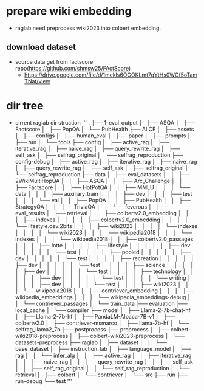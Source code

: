 # prepare wiki embedding
- raglab need preprocess wiki2023 into colbert embedding.
## download dataset
- source data get from factscore repo(https://github.com/shmsw25/FActScore)
  - https://drive.google.com/file/d/1mekls6OGOKLmt7gYtHs0WGf5oTamTNat/view
## 



# dir tree
- cirrent raglab dir struction
'''
.
├── 1-eval_output
│   ├── ASQA
│   ├── Factscore
│   ├── PopQA
│   └── PubHealth
├── ALCE
│   ├── assets
│   ├── configs
│   ├── human_eval
│   ├── paper
│   ├── prompts
│   ├── run
│   └── tools
├── config
│   ├── active_rag
│   ├── iterative_rag
│   ├── naive_rag
│   ├── query_rewrite_rag
│   ├── self_ask
│   ├── selfrag_original
│   └── selfrag_reproduction
├── config-debug
│   ├── active_rag
│   ├── iterative_rag
│   ├── naive_rag
│   ├── query_rewrite_rag
│   ├── self_ask
│   ├── selfrag_original
│   └── selfrag_reproduction
├── data
│   ├── eval_datasets
│   │   ├── 2WikiMultiHopQA
│   │   ├── ASQA
│   │   ├── Arc_Challenge
│   │   ├── Factscore
│   │   ├── HotPotQA
│   │   ├── MMLU
│   │   │   └── data
│   │   │       ├── auxiliary_train
│   │   │       ├── dev
│   │   │       ├── test
│   │   │       └── val
│   │   ├── PopQA
│   │   ├── PubHealth
│   │   ├── StrategyQA
│   │   ├── TriviaQA
│   │   └── feverous
│   ├── eval_results
│   ├── retrieval
│   │   ├── colbertv2.0_embedding
│   │   │   ├── indexes
│   │   │   │   ├── colbertv2.0_embedding
│   │   │   │   └── lifestyle.dev.2bits
│   │   │   ├── wiki2023
│   │   │   │   └── indexes
│   │   │   │       └── wiki2023
│   │   │   └── wikipedia2018
│   │   │       └── indexes
│   │   │           └── wikipedia2018
│   │   ├── colbertv2.0_passages
│   │   │   ├── lotte
│   │   │   │   ├── lifestyle
│   │   │   │   │   ├── dev
│   │   │   │   │   └── test
│   │   │   │   ├── pooled
│   │   │   │   │   ├── dev
│   │   │   │   │   └── test
│   │   │   │   ├── recreation
│   │   │   │   │   ├── dev
│   │   │   │   │   └── test
│   │   │   │   ├── science
│   │   │   │   │   ├── dev
│   │   │   │   │   └── test
│   │   │   │   ├── technology
│   │   │   │   │   ├── dev
│   │   │   │   │   └── test
│   │   │   │   └── writing
│   │   │   │       ├── dev
│   │   │   │       └── test
│   │   │   ├── wiki2023
│   │   │   └── wikipedia2018
│   │   ├── contriever_embedding
│   │   │   ├── wikipedia_embeddings
│   │   │   └── wikipedia_embeddings-debug
│   │   └── contriever_passages
│   └── train_data
├── evaluation
├── local_cache
│   └── compiler
├── model
│   ├── Llama-2-7b-chat-hf
│   ├── Llama-2-7b-hf
│   ├── PandaLM-Alpaca-7B-v1
│   ├── colbertv2.0
│   ├── contriever-msmarco
│   ├── llama-7b-hf
│   └── selfrag_llama2_7b
├── postprocess
├── preprocess
│   ├── colbert-wiki2018-preprocess
│   ├── colbert-wiki2023-preprocess
│   └── datasets-preprocess
├── raglab
│   ├── dataset
│   │   └── base_dataset
│   ├── instruction_lab
│   ├── language_model
│   ├── rag
│   │   └── infer_alg
│   │       ├── active_rag
│   │       ├── iterative_rag
│   │       ├── naive_rag
│   │       ├── query_rewrite_rag
│   │       ├── self_ask
│   │       ├── self_rag_original
│   │       └── self_rag_reproduction
│   └── retrieval
│       ├── colbert
│       └── contriever
│           └── src
├── run
├── run-debug
└── test
'''